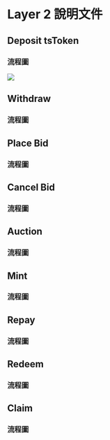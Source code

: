 # Layer 2 說明文件

## Deposit tsToken
### 流程圖
![](https://i.imgur.com/UaOqkfN.png)

## Withdraw
### 流程圖

## Place Bid
### 流程圖

## Cancel Bid
### 流程圖

## Auction
### 流程圖

## Mint
### 流程圖

## Repay
### 流程圖

## Redeem
### 流程圖

## Claim
### 流程圖
